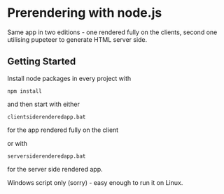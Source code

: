 # Prerendering with node.js
Same app in two editions - one rendered fully on the clients, second one utilising pupeteer to generate HTML server side.

## Getting Started

Install node packages in every project with 

```
npm install
```

and then start with either

```
clientsiderenderedapp.bat
```

for the app rendered fully on the client

or with 

```
serversiderenderedapp.bat
```
for the server side rendered app.

Windows script only (sorry) - easy enough to run it on Linux.




